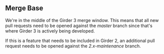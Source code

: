 ## Merge Base

We're in the middle of the Girder 3 merge window. This means that all new pull
requests need to be opened against the *master* branch since that's where Girder
3 is actively being developed.

If this is a feature that needs to be included in Girder 2, an additional pull
request needs to be opened against the *2.x-maintenance* branch.
